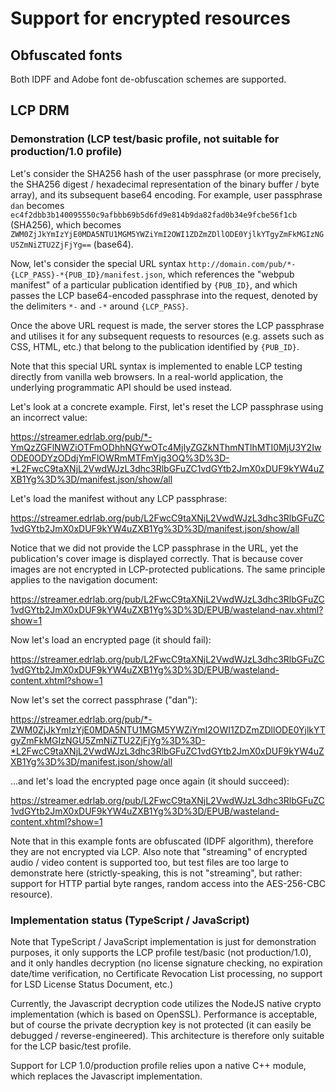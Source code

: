# Support for encrypted resources

## Obfuscated fonts

Both IDPF and Adobe font de-obfuscation schemes are supported.

## LCP DRM

### Demonstration (LCP test/basic profile, not suitable for production/1.0 profile)

Let's consider the SHA256 hash of the user passphrase (or more precisely, the SHA256 digest / hexadecimal representation of the binary buffer / byte array), and its subsequent base64 encoding. For example, user passphrase `dan` becomes `ec4f2dbb3b140095550c9afbbb69b5d6fd9e814b9da82fad0b34e9fcbe56f1cb` (SHA256), which becomes `ZWM0ZjJkYmIzYjE0MDA5NTU1MGM5YWZiYmI2OWI1ZDZmZDllODE0YjlkYTgyZmFkMGIzNGU5ZmNiZTU2ZjFjYg==` (base64).

Now, let's consider the special URL syntax `http://domain.com/pub/*-{LCP_PASS}-*{PUB_ID}/manifest.json`, which references the "webpub manifest" of a particular publication identified by `{PUB_ID}`, and which passes the LCP base64-encoded passphrase into the request, denoted by the delimiters `*-` and `-*` around `{LCP_PASS}`.

Once the above URL request is made, the server stores the LCP passphrase and utilises it for any subsequent requests to resources (e.g. assets such as CSS, HTML, etc.) that belong to the publication identified by `{PUB_ID}`.

Note that this special URL syntax is implemented to enable LCP testing directly from vanilla web browsers. In a real-world application, the underlying programmatic API should be used instead.

Let's look at a concrete example. First, let's reset the LCP passphrase using an incorrect value:

https://streamer.edrlab.org/pub/*-YmQzZGFlNWZiOTFmODhhNGYwOTc4MjIyZGZkNThmNTlhMTI0MjU3Y2IwODE0ODYzODdjYmFlOWRmMTFmYjg3OQ%3D%3D-*L2FwcC9taXNjL2VwdWJzL3dhc3RlbGFuZC1vdGYtb2JmX0xDUF9kYW4uZXB1Yg%3D%3D/manifest.json/show/all

Let's load the manifest without any LCP passphrase:

https://streamer.edrlab.org/pub/L2FwcC9taXNjL2VwdWJzL3dhc3RlbGFuZC1vdGYtb2JmX0xDUF9kYW4uZXB1Yg%3D%3D/manifest.json/show/all

Notice that we did not provide the LCP passphrase in the URL, yet the publication's cover image is displayed correctly. That is because cover images are not encrypted in LCP-protected publications. The same principle applies to the navigation document:

https://streamer.edrlab.org/pub/L2FwcC9taXNjL2VwdWJzL3dhc3RlbGFuZC1vdGYtb2JmX0xDUF9kYW4uZXB1Yg%3D%3D/EPUB/wasteland-nav.xhtml?show=1

Now let's load an encrypted page (it should fail):

https://streamer.edrlab.org/pub/L2FwcC9taXNjL2VwdWJzL3dhc3RlbGFuZC1vdGYtb2JmX0xDUF9kYW4uZXB1Yg%3D%3D/EPUB/wasteland-content.xhtml?show=1

Now let's set the correct passphrase ("dan"):

https://streamer.edrlab.org/pub/*-ZWM0ZjJkYmIzYjE0MDA5NTU1MGM5YWZiYmI2OWI1ZDZmZDllODE0YjlkYTgyZmFkMGIzNGU5ZmNiZTU2ZjFjYg%3D%3D-*L2FwcC9taXNjL2VwdWJzL3dhc3RlbGFuZC1vdGYtb2JmX0xDUF9kYW4uZXB1Yg%3D%3D/manifest.json/show/all

...and let's load the encrypted page once again (it should succeed):

https://streamer.edrlab.org/pub/L2FwcC9taXNjL2VwdWJzL3dhc3RlbGFuZC1vdGYtb2JmX0xDUF9kYW4uZXB1Yg%3D%3D/EPUB/wasteland-content.xhtml?show=1

Note that in this example fonts are obfuscated (IDPF algorithm), therefore they are not encrypted via LCP. Also note that "streaming" of encrypted audio / video content is supported too, but test files are too large to demonstrate here (strictly-speaking, this is not "streaming", but rather: support for HTTP partial byte ranges, random access into the AES-256-CBC resource).

### Implementation status (TypeScript / JavaScript)

Note that TypeScript / JavaScript implementation is just for demonstration purposes, it only supports the LCP profile test/basic (not production/1.0), and it only handles decryption (no license signature checking, no expiration date/time verification, no Certificate Revocation List processing, no support for LSD License Status Document, etc.)

Currently, the Javascript decryption code utilizes the NodeJS native crypto implementation (which is based on OpenSSL). Performance is acceptable, but of course the private decryption key is not protected (it can easily be debugged / reverse-engineered). This architecture is therefore only suitable for the LCP basic/test profile.

Support for LCP 1.0/production profile relies upon a native C++ module, which replaces the Javascript implementation.
